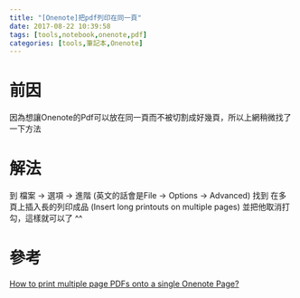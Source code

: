 ```yaml
---
title: "[Onenote]把pdf列印在同一頁"
date: 2017-08-22 10:39:58
tags: [tools,notebook,onenote,pdf]
categories: [tools,筆記本,Onenote]
---
```


# 前因
因為想讓Onenote的Pdf可以放在同一頁而不被切割成好幾頁，所以上網稍微找了一下方法

# 解法
到 檔案 -> 選項 -> 進階 (英文的話會是File -> Options -> Advanced)
找到 在多頁上插入長的列印成品 (Insert long printouts on multiple pages) 並把他取消打勾，這樣就可以了 ^^

# 參考
[How to print multiple page PDFs onto a single Onenote Page?](https://social.technet.microsoft.com/Forums/office/en-US/f5ac4d90-b92a-446f-b766-0e5ff3445187/how-to-print-multiple-page-pdfs-onto-a-single-onenote-page?forum=officeitpro)